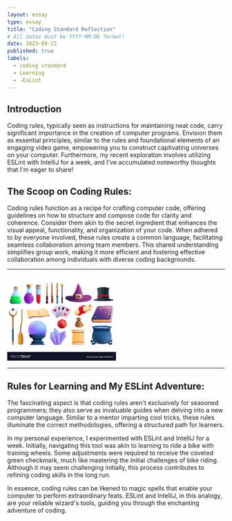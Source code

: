 ```yaml
---
layout: essay
type: essay
title: "Coding Standard Reflection"
# All dates must be YYYY-MM-DD format!
date: 2023-09-22
published: true
labels:
  - coding standard
  - Learning
  - -EsLint
---
```


## Introduction

Coding rules, typically seen as instructions for maintaining neat code, carry significant importance in the creation of computer programs. Envision 
them as essential principles, similar to the rules and foundational elements of an engaging video game, empowering you to construct captivating universes 
on your computer. Furthermore, my recent exploration involves utilizing ESLint with IntelliJ for a week, and I've accumulated noteworthy thoughts that I'm eager to share!

## The Scoop on Coding Rules:
Coding rules function as a recipe for crafting computer code, offering guidelines on how to structure and compose code for clarity and coherence. Consider 
them akin to the secret ingredient that enhances the visual appeal, functionality, and organization of your code. When adhered to by everyone involved, these rules 
create a common language, facilitating seamless collaboration among team members. This shared understanding simplifies group work, making it more efficient and fostering 
effective collaboration among individuals with diverse coding backgrounds.

<hr>
<img width="50%" class="rounded float-start pe-4" src="../img/wizzard.jpg">
<hr>

## Rules for Learning and My ESLint Adventure:
The fascinating aspect is that coding rules aren't exclusively for seasoned programmers; they also serve as invaluable guides when delving into a new computer language. Similar 
to a mentor imparting cool tricks, these rules illuminate the correct methodologies, offering a structured path for learners.

In my personal experience, I experimented with ESLint and IntelliJ for a week. Initially, navigating this tool was akin to learning to ride a bike with training wheels. Some 
adjustments were required to receive the coveted green checkmark, much like mastering the initial challenges of bike riding. Although it may seem challenging initially, 
this process contributes to refining coding skills in the long run.

In essence, coding rules can be likened to magic spells that enable your computer to perform extraordinary feats. ESLint and IntelliJ, in this analogy, are your reliable 
wizard's tools, guiding you through the enchanting adventure of coding.
